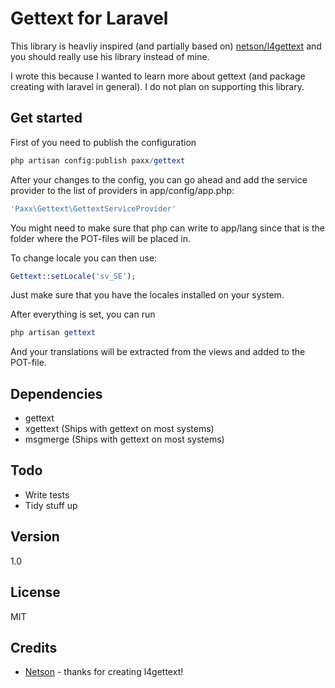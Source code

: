 Gettext for Laravel
=========

This library is heavliy inspired (and partially based on) [netson/l4gettext] and you should really use his library instead of mine. 

I wrote this because I wanted to learn more about gettext (and package creating with laravel in general). I do not plan on supporting this library.

Get started
----
First of you need to publish the configuration
```php
php artisan config:publish paxx/gettext
```

After your changes to the config, you can go ahead and add the service provider to the list of providers in app/config/app.php:
```php
'Paxx\Gettext\GettextServiceProvider'
```

You might need to make sure that php can write to app/lang since that is the folder where the POT-files will be placed in. 

To change locale you can then use:
```php
Gettext::setLocale('sv_SE');
```

Just make sure that you have the locales installed on your system.

After everything is set, you can run
```php
php artisan gettext
```
And your translations will be extracted from the views and added to the POT-file.

Dependencies
----
- gettext
- xgettext (Ships with gettext on most systems)
- msgmerge (Ships with gettext on most systems)

Todo
----
- Write tests
- Tidy stuff up

Version
----
1.0

License
----
MIT

Credits
---
- [Netson] - thanks for creating l4gettext!

[Netson]:https://github.com/netson
[netson/l4gettext]:https://github.com/netson/l4gettext
